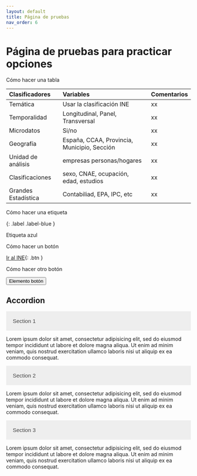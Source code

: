 ```yaml
---
layout: default
title: Página de pruebas
nav_order: 6
---
```


# Página de pruebas para practicar opciones


Cómo hacer una tabla

| Clasificadores     | Variables                          | Comentarios |
|:-------------------|:-----------------------------------|:------------|
| Temática           | Usar la clasificación INE          | xx  |
| Temporalidad       | Longitudinal, Panel, Transversal   | xx  |
| Microdatos         | Si/no                              | xx   |
| Geografía          | España, CCAA, Provincia, Municipio, Sección | xx  |
| Unidad de análisis | empresas personas/hogares          | xx |
| Clasificaciones    | sexo, CNAE, ocupación, edad, estudios | xx  |
| Grandes Estadística | Contabiliad, EPA, IPC, etc | xx  |


Cómo hacer una etiqueta

{: .label .label-blue }

Etiqueta azul


Cómo hacer un botón

[Ir al INE](http://ine.es/){: .btn }


Cómo hacer otro botón

<button type="button" name="Botón" class="btn">Elemento botón</button>



<!DOCTYPE html>
<html>
<head>
<meta name="viewport" content="width=device-width, initial-scale=1">
<style>
.accordion {
  background-color: #eee;
  color: #444;
  cursor: pointer;
  padding: 18px;
  width: 100%;
  border: none;
  text-align: left;
  outline: none;
  font-size: 15px;
  transition: 0.4s;
}

.active, .accordion:hover {
  background-color: #ccc; 
}

.panel {
  padding: 0 18px;
  display: none;
  background-color: white;
  overflow: hidden;
}
</style>
</head>
<body>

<h2>Accordion</h2>

<button class="accordion">Section 1</button>
<div class="panel">
  <p>Lorem ipsum dolor sit amet, consectetur adipisicing elit, sed do eiusmod tempor incididunt ut labore et dolore magna aliqua. Ut enim ad minim veniam, quis nostrud exercitation ullamco laboris nisi ut aliquip ex ea commodo consequat.</p>
</div>

<button class="accordion">Section 2</button>
<div class="panel">
  <p>Lorem ipsum dolor sit amet, consectetur adipisicing elit, sed do eiusmod tempor incididunt ut labore et dolore magna aliqua. Ut enim ad minim veniam, quis nostrud exercitation ullamco laboris nisi ut aliquip ex ea commodo consequat.</p>
</div>

<button class="accordion">Section 3</button>
<div class="panel">
  <p>Lorem ipsum dolor sit amet, consectetur adipisicing elit, sed do eiusmod tempor incididunt ut labore et dolore magna aliqua. Ut enim ad minim veniam, quis nostrud exercitation ullamco laboris nisi ut aliquip ex ea commodo consequat.</p>
</div>

<script>
var acc = document.getElementsByClassName("accordion");
var i;

for (i = 0; i < acc.length; i++) {
  acc[i].addEventListener("click", function() {
    this.classList.toggle("active");
    var panel = this.nextElementSibling;
    if (panel.style.display === "block") {
      panel.style.display = "none";
    } else {
      panel.style.display = "block";
    }
  });
}
</script>

</body>
</html>


